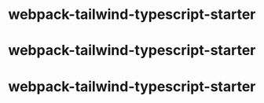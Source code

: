 # webpack-tailwind-typescript-starter
# webpack-tailwind-typescript-starter
# webpack-tailwind-typescript-starter
